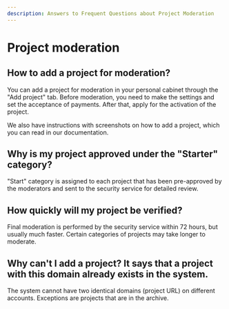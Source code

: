 ```yaml
---
description: Answers to Frequent Questions about Project Moderation
---
```


# Project moderation

## How to add a project for moderation?

You can add a project for moderation in your personal cabinet through the "Add project" tab. Before moderation, you need to make the settings and set the acceptance of payments. After that, apply for the activation of the project.

We also have instructions with screenshots on how to add a project, which you can read in our documentation.

## Why is my project approved under the "Starter" category?

"Start" category is assigned to each project that has been pre-approved by the moderators and sent to the security service for detailed review.

## How quickly will my project be verified?

Final moderation is performed by the security service within 72 hours, but usually much faster. Certain categories of projects may take longer to moderate.

## Why can't I add a project? It says that a project with this domain already exists in the system.

The system cannot have two identical domains (project URL) on different accounts. Exceptions are projects that are in the archive.
